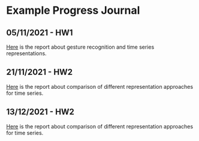 # Example Progress Journal

## 05/11/2021 - HW1
[Here](files/homework1.html) is the report about gesture recognition and time series representations.

## 21/11/2021 - HW2
[Here](files/homework2.html) is the report about comparison of different representation approaches for time series.

## 13/12/2021 - HW2
[Here](files/homework3.html) is the report about comparison of different representation approaches for time series.
